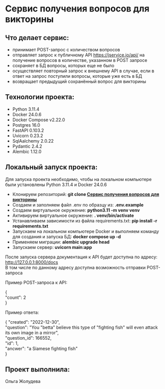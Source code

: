 # Сервис получения вопросов для викторины

## Что делает сервис:

- принимает POST-запрос с количеством вопросов
- отправляет запрос к публичному API https://jservice.io/api/ на получение вопросов в количестве, указанном в POST запросе
- сохраняет в БД вопросы, которых еще не было
- осуществляет повторный запрос к внешнему API в случае, если в ответ на запрос поступили вопросы, которые уже есть в БД
- возвращает предыдущий сохранённый вопрос для викторины

## Технологии проекта:

- Python 3.11.4
- Docker 24.0.6
- Docker Compose v2.22.0
- Postgres 16.0
- FastAPI 0.103.2
- Uvicorn 0.23.2
- SqlAalchemy 2.0.22
- Pydantic 2.4.2
- Alembic 1.12.0

## Локальный запуск проекта:

Для запуска проекта необходимо, чтобы на локальном компьютере были установлены Python 3.11.4 и Docker 24.0.6

- Клонируем репозиторий: **git clone [Сервис получения вопросов для викторины](https://github.com/Olga-Zholudeva/Questions-for-the-quiz.git)**
- Создаем и заполняем файл .env по образцу из: **.env.example**
- Cоздаем виртуальное окружение: **python3.11 -m venv venv**
- Активируем виртуальное окружение: **. venv/bin/activate**
- Устанавливаем зависимости из файла requirements.txt: **pip install -r requirements.txt**
- Запускаем на локальном компьютере Docker и выполняем команду для создания и запуска БД: **docker compose up -d**
- Применяем миграции: **alembic upgrade head**
- Запускаем сервер: **uvicorn main:app**

После запуска сервера документация к API будет доступна по адресу: http://127.0.0.1:8000/docs   
В том числе по данному адресу доступна возможность отправки POST-запроса

Пример POST-запроса к API:

{    
  "count": 2   
}    

Пример ответа:

{
  "created": "2022-12-30",   
  "question": "You \"betta\" believe this type of \"fighting fish\" will even attack its own image in a mirror",   
  "question_id": 166552,   
  "id": 1,   
  "ancwer": "a Siamese fighting fish"   
}   

## Проект выполнила:   
Ольга Жолудева

